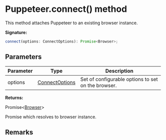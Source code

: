 # Puppeteer.connect() method

This method attaches Puppeteer to an existing browser instance.

**Signature:**

```typescript
connect(options: ConnectOptions): Promise<Browser>;
```

## Parameters

| Parameter | Type                                            | Description                                        |
| --------- | ----------------------------------------------- | -------------------------------------------------- |
| options   | [ConnectOptions](./puppeteer.connectoptions.md) | Set of configurable options to set on the browser. |

**Returns:**

Promise&lt;[Browser](./puppeteer.browser.md)&gt;

Promise which resolves to browser instance.

## Remarks
